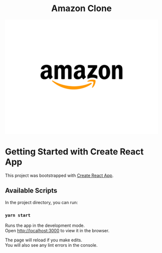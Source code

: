 <h1 align="center"> Amazon Clone</h1>
<p align="center">
  <img style="text-align:center" src="https://github.com/saiteja-madha/amazon-clone/blob/master/public/logo-gif.gif" />
</p>

# Getting Started with Create React App

This project was bootstrapped with [Create React App](https://github.com/facebook/create-react-app).

## Available Scripts

In the project directory, you can run:

### `yarn start`

Runs the app in the development mode.\
Open [http://localhost:3000](http://localhost:3000) to view it in the browser.

The page will reload if you make edits.\
You will also see any lint errors in the console.
